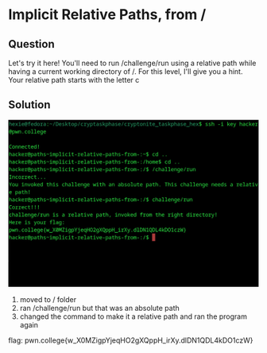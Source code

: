 # Implicit Relative Paths, from /
## Question
Let's try it here! You'll need to run /challenge/run using a relative path while having a current working directory of /. For this level, I'll give you a hint. Your relative path starts with the letter c 

## Solution
![](./images/7.jpg)
1. moved to / folder
2. ran /challenge/run but that was an absolute path
3. changed the command to make it a relative path and ran the program again

flag: pwn.college{w_X0MZigpYjeqHO2gXQppH_irXy.dlDN1QDL4kDO1czW}
